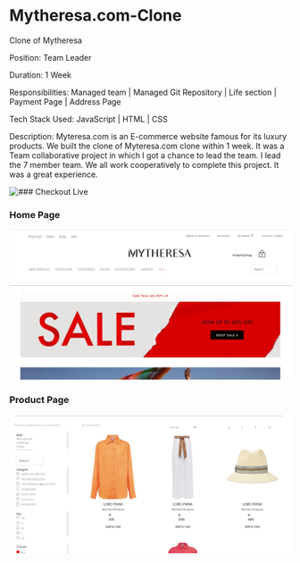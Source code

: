 # Mytheresa.com-Clone
Clone of Mytheresa

Position: Team Leader

Duration: 1 Week

Responsibilities: Managed team | Managed Git Repository | Life section | Payment Page | Address Page

Tech Stack Used: JavaScript | HTML | CSS 

Description: Myteresa.com is an E-commerce website famous for its luxury products. We built the clone of Myteresa.com clone within 1 week. It was a Team collaborative project in which I got a chance to lead the team. I lead the 7 member team. We all work cooperatively to complete this project. It was a great experience.


![### Checkout Live](https://sunny-bubblegum-120988.netlify.app/) 

### Home Page
![](https://github.com/Mozakir178/Mytheresa.com-Clone/blob/main/mytherasa.jpg)
### Product Page
![](https://github.com/Mozakir178/Mytheresa.com-Clone/blob/main/mytherasa2.jpg)

